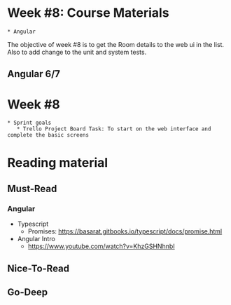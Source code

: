 # Week #8: Course Materials
    * Angular
    
The objective of week #8 is to get the Room details to the web ui in the list. Also to add change to the unit and system tests.

## Angular 6/7


# Week #8

    * Sprint goals
       * Trello Project Board Task: To start on the web interface and complete the basic screens         

# Reading material

## Must-Read

### Angular
  * Typescript
    * Promises: https://basarat.gitbooks.io/typescript/docs/promise.html
  * Angular Intro
    * https://www.youtube.com/watch?v=KhzGSHNhnbI

## Nice-To-Read

## Go-Deep

  

  
